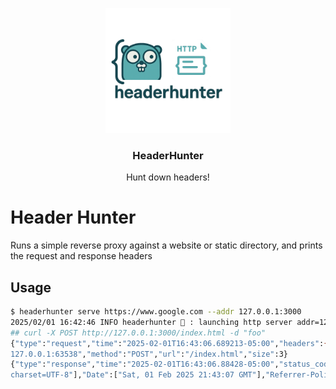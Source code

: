 <p align="center">
  <img alt="GoFlex Logo" src="./static/images/logo.png" height="200" />
  <h3 align="center">HeaderHunter</h3>
  <p align="center">Hunt down headers!</p>
</p>

# Header Hunter

Runs a simple reverse proxy against a website or static directory, and prints
the request and response headers

## Usage

```bash
$ headerhunter serve https://www.google.com --addr 127.0.0.1:3000
2025/02/01 16:42:46 INFO headerhunter 🫨 : launching http server addr=127.0.0.1:3000
## curl -X POST http://127.0.0.1:3000/index.html -d "foo"
{"type":"request","time":"2025-02-01T16:43:06.689213-05:00","headers":{"Accept":["*/*"],"Content-Length":["3"],"Content-Type":["application/x-www-form-urlencoded"],"User-Agent":["curl/8.7.1"]},"remote_addr":"
127.0.0.1:63538","method":"POST","url":"/index.html","size":3}
{"type":"response","time":"2025-02-01T16:43:06.88428-05:00","status_code":404,"headers":{"Alt-Svc":["h3=\":443\"; ma=2592000,h3-29=\":443\"; ma=2592000"],"Content-Length":["1571"],"Content-Type":["text/html;
charset=UTF-8"],"Date":["Sat, 01 Feb 2025 21:43:07 GMT"],"Referrer-Policy":["no-referrer"]},"method":"POST","url":"/index.html","size":1571}
```
